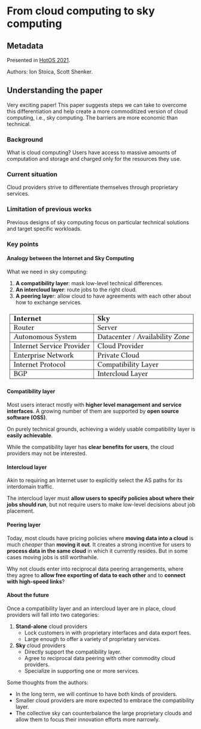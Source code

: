 # From cloud computing to sky computing

## Metadata

Presented in [HotOS 2021](https://doi.org/10.1145/3458336.3465301).

Authors: Ion Stoica, Scott Shenker.

## Understanding the paper

Very exciting paper! This paper suggests steps we can take to overcome this differentiation and help create a more commoditized version of cloud computing, i.e., sky computing. The barriers are more economic than technical.

### Background

What is cloud computing? Users have access to massive amounts of computation and storage and charged only for the resources they use.

### Current situation

Cloud providers strive to differentiate themselves through proprietary services.

### Limitation of previous works

Previous designs of sky computing focus on particular technical solutions and target specific workloads.

### Key points

#### Analogy between the Internet and Sky Computing

What we need in sky computing:
1. **A compatibility layer**: mask low-level technical differences.
2. **An intercloud layer**: route jobs to the right cloud.
3. **A peering laye**r: allow cloud to have agreements with each other about how to exchange services.

![The analogy between the Internet and Sky Computing](analogy-between-the-internet-and-sky-computing.png)

#### Compatibility layer

Most users interact mostly with **higher level management and service interfaces**. A growing number of them are supported by **open source software (OSS)**.

On purely technical grounds, achieving a widely usable compatibility layer is **easily achievable**.

While the compatibility layer has **clear benefits for users**, the cloud providers may not be interested.

#### Intercloud layer

Akin to requiring an Internet user to explicitly select the AS paths for its interdomain traffic.

The intercloud layer must **allow users to specify policies about where their jobs should run**, but not require users to make low-level decisions about job placement.

#### Peering layer

Today, most clouds have pricing policies where **moving data into a cloud** is much *cheaper* than **moving it out**. It creates a strong incentive for users to **process data in the same cloud** in which it currently resides. But in some cases moving jobs is still worthwhile.

Why not clouds enter into reciprocal data peering arrangements, where they agree to **allow free exporting of data to each other** and to **connect with high-speed links**?

#### About the future

Once a compatibility layer and an intercloud layer are in place, cloud providers will fall into two categories:

1. **Stand-alone** cloud providers
    - Lock customers in with proprietary interfaces and data export fees.
    - Large enough to offer a variety of proprietary services.
2. **Sky** cloud providers
    - Directly support the compatibility layer.
    - Agree to reciprocal data peering with other commodity cloud providers.
    - Specialize in supporting one or more services.

Some thoughts from the authors:

- In the long term, we will continue to have both kinds of providers.
- Smaller cloud providers are more expected to embrace the compatibility layer.
- The collective sky can counterbalance the large proprietary clouds and allow them to focus their innovation efforts more narrowly.

